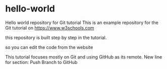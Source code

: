 # hello-world
Hello world repository for Git tutorial
This is an example repository for the Git tutorial on https://www.w3schools.com

this repository is built step by step in the tutorial.

so you can edit the code from the website

This tutorial focuses mostly on Git and using GitHub as its remote.
New line for section: Push Branch to GitHub
